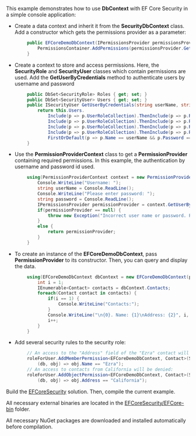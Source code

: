 This example demonstrates how to use **DbContext** with EF Core Security in a simple console application:

- Create a data context and inherit it from the **SecurityDbContext** class. Add a constructor which gets the permissions provider as a parameter:
```csharp
        public EFCoreDemoDbContext(IPermissionsProvider permissionsProvider) {
            PermissionsContainer.AddPermissions(permissionsProvider.GetPermissions());
        }
```
- Create a context to store and access permissions. Here, the **SecurityRole** and **SecurityUser** classes which contain permissions are used. Add the **GetUserByCredentials** method to authenticate users by username and password
```csharp
        public DbSet<SecurityRole> Roles { get; set; }
        public DbSet<SecurityUser> Users { get; set; }
        public ISecurityUser GetUserByCredentials(string userName, string password) {
            return this.Users.
                Include(p => p.UserRoleCollection).ThenInclude(p => p.Role).ThenInclude(p => p.MemberPermissions).
                Include(p => p.UserRoleCollection).ThenInclude(p => p.Role).ThenInclude(p => p.OperationPermissions).
                Include(p => p.UserRoleCollection).ThenInclude(p => p.Role).ThenInclude(p => p.ObjectPermissions).
                Include(p => p.UserRoleCollection).ThenInclude(p => p.Role).ThenInclude(p => p.TypePermissions).
                FirstOrDefault(p => p.Name == userName && p.Password == password);
        }
```            
- Use the **PermissionProviderContext** class to get a **PermissionProvider** containing required permissions. In this example, the authentication by username and password id used.
```csharp
        using(PermissionProviderContext context = new PermissionProviderContext()) {
            Console.WriteLine("Username: ");
            string userName = Console.ReadLine();
            Console.WriteLine("Please enter password: ");
            string password = Console.ReadLine();
            IPermissionsProvider permissionProvider = context.GetUserByCredentials(userName, password);
            if(permissionProvider == null) {
                throw new Exception("Incorrect user name or password. Please try again with the right credentials.");
            }
            else {
                return permissionProvider;
            }
        }
```  
- To create an instance of the **EFCoreDemoDbContext**, pass **PermissionProvider** to its constructor. Then, you can query and display the data.
```csharp
        using(EFCoreDemoDbContext dbContext = new EFCoreDemoDbContext(permissionsProvider)) {
            int i = 1;
            IEnumerable<Contact> contacts = dbContext.Contacts;
            foreach(Contact contact in contacts) {
                if(i == 1) {
                    Console.WriteLine("Contacts:");
                }
                Console.WriteLine("\n{0}. Name: {1}\nAddress: {2}", i, contact.Name, contact.Address);
                i++;
            } 
        }
```              
- Add several security rules to the security role:
```csharp
        // An access to the "Address" field of the "Ezra" contact will be denied:
        roleForUser.AddMemberPermission<EFCoreDemoDbContext, Contact>(SecurityOperation.Read, OperationState.Deny, "Address", 
            (db, obj) => obj.Name == "Ezra");
        // An access to contacts from California will be denied:
        roleForUser.AddObjectPermission<EFCoreDemoDbContext, Contact>(SecurityOperation.Read, OperationState.Deny, 
            (db, obj) => obj.Address == "California");
```  
Build the [EFCoreSecurity](https://github.com/DevExpress/EF-Core-Security/tree/master/EFCoreSecurity) solution. Then, compile the current example.

All necessary external binaries are located in the [EFCoreSecurity/EFCore-bin](https://github.com/DevExpress/EF-Core-Security/tree/master/EFCoreSecurity/EFCore-bin) folder.

All necessary NuGet packages are downloaded and installed automatically before compilation.
